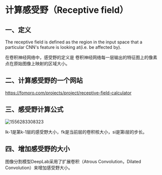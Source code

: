 # 计算感受野（Receptive field）

## 一、定义

The receptive field is defined as the region in the input space that a particular CNN's feature is looking at(i.e. be affected by).

在卷积神经网络中，感受野的定义是 卷积神经网络每一层输出的特征图上的像素点在原始图像上映射的区域大小。

## 二、计算感受野的一个网站

https://fomoro.com/projects/project/receptive-field-calculator

## 三、感受野计算公式

![1556283308323](C:\Users\zhangqi\AppData\Roaming\Typora\typora-user-images\1556283308323.png)

lk-1是第k-1层的感受野大小，fk是当前层的卷积核大小，si是第i层的步长。

## 四、增加感受野的大小

图像分割模型DeepLab采用了扩展卷积（Atrous Convolution，Dilated Convolution）来增加感受野大小。